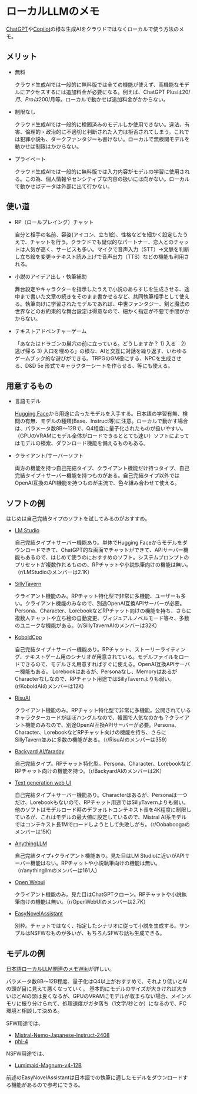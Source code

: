 # ローカルLLMのメモ

[ChatGPT](https://chatgpt.com/)や[Copilot](https://copilot.microsoft.com/)の様な生成AIをクラウドではなくローカルで使う方法のメモ。

## メリット

* 無料
  
  クラウド生成AIでは一般的に無料版では全ての機能が使えず、高機能なモデルにアクセスするには追加料金が必要になる。例えば、ChatGPT Plusは$20/月、Proは$200/月等。ローカルで動かせば追加料金がかからない。

* 制限なし

  クラウド生成AIでは一般的に検閲済みのモデルしか使用できない。違法、有害、倫理的・政治的に不適切と判断された入力は拒否されてしまう。これでは犯罪小説も、ダークファンタジーも書けない。ローカルで無検閲モデルを動かせば制限はかからない。

* プライベート

  クラウド生成AIでは一般的に無料版では入力内容がモデルの学習に使用される。この為、個人情報やセンシティブな内容の扱いには向かない。ローカルで動かせばデータは外部に出て行かない。

## 使い道

* RP（ロールプレイング）チャット

  自分と相手の名前、容姿(アイコン、立ち絵)、性格などを細かく設定したうえで、チャットを行う。クラウドでも疑似的なパートナー、恋人とのチャットは人気が高く、サービスも多い。マイクで音声入力（STT）→文脈を判断し立ち絵を変更→テキスト読み上げで音声出力（TTS）などの機能も利用される。

* 小説のアイデア出し・執筆補助

  舞台設定やキャラクターを指示したうえで小説のあらすじを生成させる、途中まで書いた文章の続きをそのまま書かせるなど、共同執筆相手として使える。執筆向けに学習されたモデルであれば、中世ファンタジー、剣と魔法の世界などのお約束的な舞台設定は得意なので、細かく指定が不要で手間がかからない。

* テキストアドベンチャーゲーム

  「あなたはドラゴンの巣穴の前に立っている。どうしますか？ 1) 入る　2) 逃げ帰る 3) 入口を埋める」の様な、AIと交互に対話を繰り返す、いわゆるゲームブック的な遊びができる。TRPGのGM役にする、NPCを生成させる、D&D 5e 形式でキャラクターシートを作らせる、等にも使える。

## 用意するもの

* 言語モデル

  [Hugging Face](https://huggingface.co/)から用途に合ったモデルを入手する。日本語の学習有無、検閲の有無、モデルの種類(Base、Instruct等)に注意。ローカルで動かす場合は、パラメータ数8B～12Bで、Q4程度に量子化されたものが扱いやすい。（GPUのVRAMにモデル全体がロードできるととても速い）ソフトによってはモデルの検索、ダウンロード機能を備えるものもある。

* クライアント/サーバーソフト

  両方の機能を持つ自己完結タイプ、クライアント機能だけ持つタイプ、自己完結タイプ＋サーバー機能を持つものがある。自己完結タイプ以外ではOpenAI互換のAPI機能を持つものが主流で、色々組み合わせて使える。


## ソフトの例

はじめは自己完結タイプのソフトを試してみるのがおすすめ。

* [LM Studio](https://lmstudio.ai/)

  自己完結タイプ＋サーバー機能あり。単体でHugging Faceからモデルをダウンロードできて、ChatGPT的な画面でチャットができて、APIサーバー機能もあるので、はじめて使うのにおすすめのソフト。システムプロンプトのプリセットが複数作れるものの、RPチャットや小説執筆向けの機能は無い。（r/LMStudioのメンバーは2.1K）

* [SillyTavern](https://github.com/SillyTavern/SillyTavern)

  クライアント機能のみ。RPチャット特化型で非常に多機能、ユーザーも多い。クライアント機能のみなので、別途OpenAI互換APIサーバーが必要。Persona、Character、LorebookなどRPチャット向けの機能を持ち、さらに複数人チャットや立ち絵の自動変更、ヴィジュアルノベルモード等々、多数のユニークな機能がある。（r/SillyTavernAIのメンバーは32K）

* [KoboldCpp](https://github.com/LostRuins/koboldcpp)

  自己完結タイプ＋サーバー機能あり。RPチャット、ストーリーライティング、テキストゲーム用のシナリオが用意されている。モデルファイルをロードできるので、モデルさえ用意すればすぐに使える。OpenAI互換APIサーバー機能もある。
  Lorebookはあるが、Personaなし、MemoryはあるがCharacterなしなので、RPチャット用途ではSillyTavernよりも弱い。(r/KoboldAIのメンバーは12K)

* [RisuAI](https://risuai.net/)

  クライアント機能のみ。RPチャット特化型で非常に多機能。公開されているキャラクターカードがほぼハングルなので、韓国で人気なのかも？クライアント機能のみなので、別途OpenAI互換APIサーバーが必要。Persona、Character、LorebookなどRPチャット向けの機能を持ち、さらにSillyTavern並みに多数の機能がある。（r/RisuAIのメンバーは359）

* [Backyard AI/faraday](https://backyard.ai/)

  自己完結タイプ。RPチャット特化型。Persona、Character、LorebookなどRPチャット向けの機能を持つ。（r/BackyardAIのメンバーは2K）

* [Text generation web UI](https://github.com/oobabooga/text-generation-webui)

  自己完結タイプ＋サーバー機能あり。Characterはあるが、Personaは一つだけ、Lorebookもないので、RPチャット用途ではSillyTavernよりも弱い。他のソフトはモデルロード時のデフォルトコンテキスト長を4K程度に制限しているが、これはモデルの最大値に設定しているので、Mistral AI系モデルではコンテキスト長1Mでロードしようとして失敗しがち。（r/Oobaboogaのメンバーは15K）

* [AnythingLLM](https://anythingllm.com/)

  自己完結タイプ+クライアント機能あり。見た目はLM Studioに近いがAPIサーバー機能はない。RPチャットや小説執筆向けの機能は無い。（r/anythingllmのメンバーは161人）

* [Open Webui](https://openwebui.com/)

  クライアント機能のみ。見た目はChatGPTクローン。RPチャットや小説執筆向けの機能は無い。（r/OpenWebUIのメンバーは2.7K）

* [EasyNovelAssistant](https://github.com/Zuntan03/EasyNovelAssistant)

  別枠。チャットではなく、指定したシナリオに従って小説を生成する。サンプルはNSFWなものが多いが、もちろんSFWな話も生成できる。


## モデルの例

[日本語ローカルLLM関連のメモWiki](https://local-llm.memo.wiki/d/%a4%aa%a4%b9%a4%b9%a4%e1%a4%ce%c6%fc%cb%dc%b8%ec%c2%d0%b1%fe%a5%ed%a1%bc%a5%ab%a5%eb%c2%e7%b5%ac%cc%cf%b8%c0%b8%ec%a5%e2%a5%c7%a5%eb#content_1_1_1)が詳しい。

パラメータ数8B～12B程度、量子化はQ4以上がおすすめで、それより低いとAIの頭が目に見えて悪くなっていく。
基本的にモデルのサイズが大きければ大きいほどAIの頭は良くなるが、GPUのVRAMにモデルが収まらない場合、メインメモリに振り分けられて、処理速度がガタ落ち（1文字/秒とか）になるので、PC環境と相談して決める。

SFW用途では、
* [Mistral-Nemo-Japanese-Instruct-2408](https://huggingface.co/models?search=Mistral-Nemo-Japanese-Instruct-2408)
* [phi-4](https://huggingface.co/models?search=phi-4)

NSFW用途では、
* [Lumimaid-Magnum-v4-12B](https://huggingface.co/models?search=Lumimaid-Magnum-v4-12B)

前述のEasyNovelAssistantは日本語での執筆に適したモデルをダウンロードする機能があるので参考にできる。